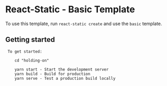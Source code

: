# React-Static - Basic Template

To use this template, run `react-static create` and use the `basic` template.

## Getting started

```
 To get started:

    cd "holding-on"

    yarn start - Start the development server
    yarn build - Build for production
    yarn serve - Test a production build locally
```
